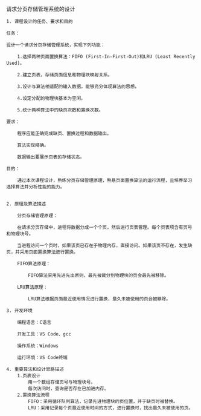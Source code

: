 请求分页存储管理系统的设计  

    1. 课程设计的任务、要求和目的

    任务：

    设计一个请求分页存储管理系统，实现下列功能：

        1.选择两种页面置换算法：FIFO (First-In-First-Out)和LRU (Least Recently Used)。

        2.建立页表，存储页面信息和物理块映射关系。

        3.设计与算法相适配的输入数据，能够充分体现算法的思想。

        4.设定分配的物理块基本为空闲。

        5.统计两种算法中的缺页次数和置换次数。

    要求：

        程序应能正确完成缺页、置换过程和数据输出。

        算法实现精确。

        数据输出要展示页表的存储状态。

    目的：

        通过本次课程设计，熟练分页存储管理原理，熟悬页面置换算法的运行流程，且培养举习选择算法并分析性能的能力。


    2. 原理及算法描述
   
        分页存储管理原理：

        在请求分页存储中，进程将数据分成一个个页，然后进行页表管理。每个页表项含有页号和物理块号。

        当进程访问一个页时，如果该页已存在于物理内存，直接访问。如果该页不存在，发生缺页，并采用页面置换算法进行置换。

        FIFO算法原理：

            FIFO算法采用先进先出原则，最先被裁分到物理块的页会最先被移除。

        LRU算法原理：

            LRU算法根据页面最近使用情况进行置换，最久未被使用的页会被移除。

    3. 开发环境
   
        编程语言：C语言

        开发工具：VS Code、gcc

        操作系统：Windows
    
        运行环境：VS Code终端

    4. 重要算法和设计思路描述
        1.页表设计
            用一个数组存储页号与物理块号。
            每次访问时，查询是否存在已加进内存。
        2.置换算法流程
            FIFO：采用循环队列算法，记录先进物理块的页位置，并于缺页时被替换。
            LRU：采用记录每个页最近使用时间的方式，进行置换时，找出最久未被使用的页。
